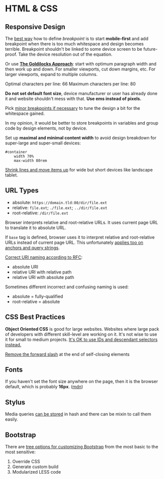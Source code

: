 # HTML & CSS

## Responsive Design

The [best way](https://responsivedesign.is/strategy/page-layout/defining-breakpoints) how to define *breakpoint* is to start **mobile-first** and add breakpoint when there is too much whitespace and design becomes terrible. Breakpoint shouldn't be linked to some device screen to be future-proof. Take the device resolution out of the equation.

Or use [**The Goldilocks Approach**](http://goldilocksapproach.com/article/): start with optimum paragraph width and then work up and down. For smaller viewports, cut down margins, etc. For larger viewports, expand to multiple columns.

Optimal characters per line: 66
Maximum characters per line: 80

**Do not set default font size**, device manufacturer or user has already done it and website shouldn't mess with that. **Use ems instead of pixels.**

Pick [minor breakpoints if necessary](https://developers.google.com/web/fundamentals/design-and-ui/responsive/fundamentals/how-to-choose-breakpoints?hl=en#pick-minor-breakpoints-when-necessary) to tune the design a bit for the whitespace gained.

In my opinion, it would be better to store breakpoints in variables and group code by design elements, not by device.

Set up **maximal and minimal content width** to avoid design breakdown for super-large and super-small devices:
```
#container
	width 70%
	max-width 80rem
```

[Shrink lines and move items up](https://www.youtube.com/watch?v=sOuLv-PRbt4) for wide but short devices like landscape tablet.

## URL Types

- absolute: `https://domain.tld:80/dir/file.ext`
- relative: `file.ext`; `./file.ext`; `../dir/file.ext`
- root-relative: `/dir/file.ext`

Browser interprets relative and root-relative URLs. It uses current page URL to translate it to absolute URL.

If `base` tag is defined, browser uses it to interpret relative and root-relative URLs instead of current page URL. This unfortunately [applies too on anchors and query strings](http://stackoverflow.com/a/1889957/5763764).

[Correct URI naming according to RFC](http://stackoverflow.com/a/17407082/5763764):
- absolute URI
- relative URI with relative path
- relative URI with absolute path

Sometimes different incorrect and confusing naming is used:
- absolute = fully-qualified
- root-relative = absolute

## CSS Best Practices

**Object Oriented CSS** is good for large websites. Websites where large pack of developers with different skill-level are working on it. It's not wise to use it for small to medium projects. [It's OK to use IDs and descendant selectors instead.](http://www.zeldman.com/2012/11/21/in-defense-of-descendant-selectors-and-id-elements/)

[Remove the forward slash](http://learn.shayhowe.com/html-css/writing-your-best-code/) at the end of self-closing elements

## Fonts
If you haven't set the font size anywhere on the page, then it is the browser default, which is probably **16px**. ([mdn](https://developer.mozilla.org/en/docs/Web/CSS/font-size#Ems))

## Stylus

Media queries [can be stored](http://1pixelout.net/2015/10/02/simple-breakpoint-media-queries-with-stylus/) in hash and there can be mixin to call them easily.

## Bootstrap

There are [tree options for customizing Bootstrap](https://www.smashingmagazine.com/2013/03/customizing-bootstrap/) from the most basic to the most sensitive:
1. Override CSS
2. Generate custom build
3. Modularized LESS code